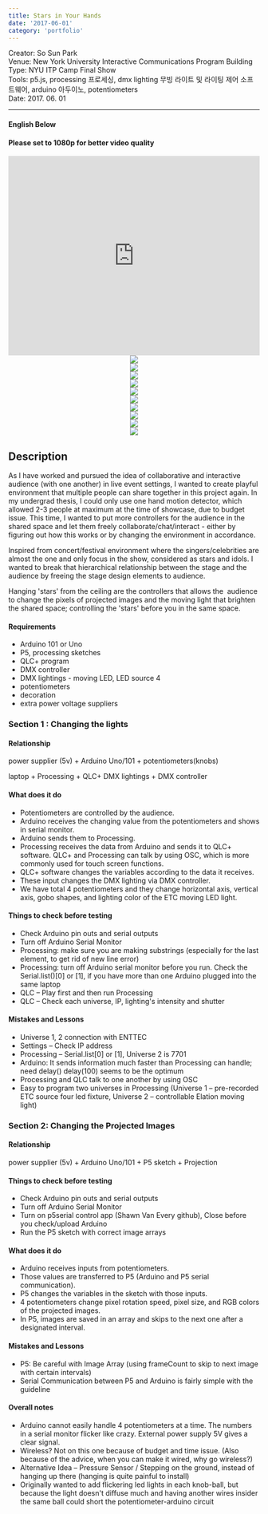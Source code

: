 ```yaml
---
title: Stars in Your Hands
date: '2017-06-01'
category: 'portfolio'
---
```

<div class="intro">
Creator: So Sun Park <br />
Venue: New York University Interactive Communications Program Building <br />
Type: NYU ITP Camp Final Show <br />
Tools: p5.js, processing 프로세싱, dmx lighting 무빙 라이트 및 라이팅 제어 소프트웨어, arduino 아두이노, potentiometers <br />
Date: 2017. 06. 01
</div>

<hr />

#### English Below
#### Please set to 1080p for better video quality

<iframe width="100%" height="400" src="https://www.youtube.com/embed/ASxuVJJzKDY" frameborder="0" allow="accelerometer; autoplay; clipboard-write; encrypted-media; gyroscope; picture-in-picture" allowfullscreen></iframe>

<figure style="display: block; margin: 0 auto; text-align: center">
<img src="nyu7.JPG">
<figcaption></figcaption>
</figure>

<figure style="display: block; margin: 0 auto; text-align: center">
<img src="nyu8.JPG">
<figcaption></figcaption>
</figure>
<figure style="display: block; margin: 0 auto; text-align: center">
<img src="nyu12.JPG">
<figcaption></figcaption>
</figure>

<figure style="display: block; margin: 0 auto; text-align: center">
<img src="nyu10.JPG">
<figcaption></figcaption>
</figure>

<figure style="display: block; margin: 0 auto; text-align: center">
<img src="nyu2.JPG">
<figcaption></figcaption>
</figure>

<figure style="display: block; margin: 0 auto; text-align: center">
<img src="nyu4.JPG">
<figcaption></figcaption>
</figure>

<figure style="display: block; margin: 0 auto; text-align: center">
<img src="nyu5.JPG">
<figcaption></figcaption>
</figure>

<figure style="display: block; margin: 0 auto; text-align: center">
<img src="nyu11.JPG">
<figcaption></figcaption>
</figure>

<figure style="display: block; margin: 0 auto; text-align: center">
<img src="nyu9.JPG">
<figcaption></figcaption>
</figure>

<figure style="display: block; margin: 0 auto; text-align: center">
<img src="nyu6.JPG">
<figcaption></figcaption>
</figure>




## Description

As I have worked and pursued the idea of collaborative and interactive audience (with one another) in live event settings, I wanted to create playful environment that multiple people can share together in this project again. In my undergrad thesis, I could only use one hand motion detector, which allowed 2-3 people at maximum at the time of showcase, due to budget issue. This time, I wanted to put more controllers for the audience in the shared space and let them freely collaborate/chat/interact - either by figuring out how this works or by changing the environment in accordance.

Inspired from concert/festival environment where the singers/celebrities are almost the one and only focus in the show, considered as stars and idols. I wanted to break that hierarchical relationship between the stage and the audience by freeing the stage design elements to audience.

Hanging 'stars' from the ceiling are the controllers that allows the  audience to change the pixels of projected images and the moving light that brighten the shared space; controlling the 'stars' before you in the same space.



#### Requirements

- Arduino 101 or Uno
- P5, processing sketches
- QLC+ program
- DMX controller
- DMX lightings - moving LED, LED source 4
- potentiometers
- decoration
- extra power voltage suppliers

### Section 1 : Changing the lights

#### Relationship

power supplier (5v) + Arduino Uno/101 + potentiometers(knobs) 

laptop + Processing + QLC+ DMX lightings + DMX controller

#### What does it do

- Potentiometers are controlled by the audience.
- Arduino receives the changing value from the potentiometers and shows in serial monitor.
- Arduino sends them to Processing.
- Processing receives the data from Arduino and sends it to QLC+ software. QLC+ and Processing can talk by using OSC, which is more commonly used for touch screen functions.
- QLC+ software changes the variables according to the data it receives.
- These input changes the DMX lighting via DMX controller.
- We have total 4 potentiometers and they change horizontal axis, vertical axis, gobo shapes, and lighting color of the ETC moving LED light.

#### Things to check before testing
- Check Arduino pin outs and serial outputs
- Turn off Arduino Serial Monitor
- Processing: make sure you are making substrings (especially for the last element, to get rid of new line error)
- Processing: turn off Arduino serial monitor before you run. Check the Serial.list()[0] or [1], if you have more than one Arduino plugged into the same laptop
- QLC – Play first and then run Processing
- QLC – Check each universe, IP, lighting's intensity and shutter

#### Mistakes and Lessons

- Universe 1, 2 connection with ENTTEC
- Settings – Check IP address
- Processing – Serial.list[0] or [1], Universe 2 is 7701
- Arduino: It sends information much faster than Processing can handle; need delay()
delay(100) seems to be the optimum
- Processing and QLC talk to one another by using OSC
- Easy to program two universes in Processing (Universe 1 – pre-recorded ETC source four led fixture, Universe 2 – controllable Elation moving light)


### Section 2: Changing the Projected Images

#### Relationship
power supplier (5v) + Arduino Uno/101 + P5 sketch + Projection

#### Things to check before testing
- Check Arduino pin outs and serial outputs
- Turn off Arduino Serial Monitor
- Turn on p5serial control app (Shawn Van Every github), Close before you check/upload Arduino
- Run the P5 sketch with correct image arrays

#### What does it do

- Arduino receives inputs from potentiometers.
- Those values are transferred to P5 (Arduino and P5 serial communication).
- P5 changes the variables in the sketch with those inputs.
- 4 potentiometers change pixel rotation speed, pixel size, and RGB colors of the projected images.
- In P5, images are saved in an array and skips to the next one after a designated interval.

#### Mistakes and Lessons
- P5: Be careful with Image Array (using frameCount to skip to next image with certain intervals)
- Serial Communication between P5 and Arduino is fairly simple with the guideline

#### Overall notes
- Arduino cannot easily handle 4 potentiometers at a time. The numbers in a serial monitor flicker like crazy. External power supply 5V gives a clear signal.
- Wireless? Not on this one because of budget and time issue. (Also because of the advice, when you can make it wired, why go wireless?)
- Alternative Idea – Pressure Sensor / Stepping on the ground, instead of hanging up there (hanging is quite painful to install)
- Originally wanted to add flickering led lights in each knob-ball, but because the light doesn't diffuse much and having another wires insider the same ball could short the potentiometer-arduino circuit

